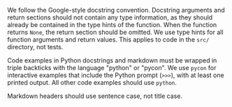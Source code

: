 We follow the Google-style docstring convention.
Docstring arguments and return sections should not contain any type information,
as they should already be contained in the type hints of the function.
When the function returns `None`, the return section should be omitted.
We use type hints for all function arguments and return values.
This applies to code in the `src/` directory, not tests.

Code examples in Python docstrings and markdown must be wrapped in triple backticks with the language "python" or "pycon".
We use `pycon` for interactive examples that include the Python prompt (`>>>`), with at least one printed output.
All other code examples should use `python`.

Markdown headers should use sentence case, not title case.
